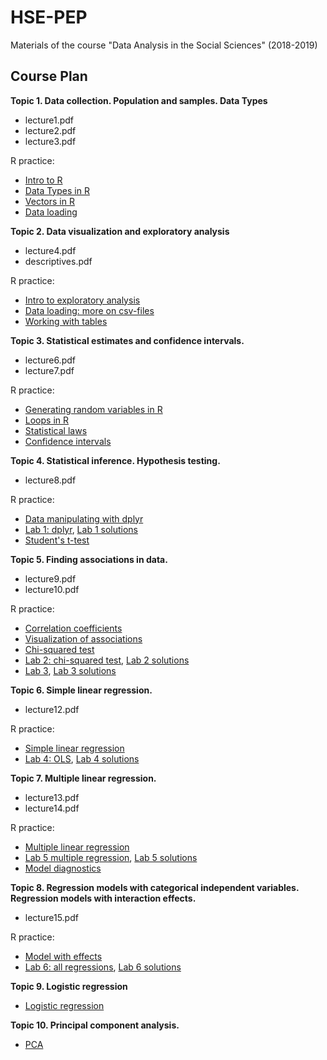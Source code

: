 # HSE-PEP

Materials of the course "Data Analysis in the Social Sciences" (2018-2019)

## Course Plan

**Topic 1. Data collection. Population and samples. Data Types**

* lecture1.pdf
* lecture2.pdf
* lecture3.pdf

R practice:

* [Intro to R](http://rpubs.com/AllaT/dass-intro)
* [Data Types in R](http://rpubs.com/AllaT/dass-rtypes)
* [Vectors in R](http://rpubs.com/AllaT/dass-rvectors)
* [Data loading](http://rpubs.com/AllaT/dass-dataload)

**Topic 2. Data visualization and exploratory analysis**

* lecture4.pdf
* descriptives.pdf

R practice:

* [Intro to exploratory analysis](http://rpubs.com/AllaT/dass-explore1)
* [Data loading: more on csv-files](http://rpubs.com/AllaT/dass-csv_add)
* [Working with tables](http://rpubs.com/AllaT/dass-rtables)

**Topic 3. Statistical estimates and confidence intervals.**

* lecture6.pdf
* lecture7.pdf

R practice:

* [Generating random variables in R](http://rpubs.com/AllaT/dass-rnorm)
* [Loops in R](http://rpubs.com/AllaT/dass-rloops)
* [Statistical laws](http://rpubs.com/AllaT/dass-laws)
* [Confidence intervals](http://rpubs.com/AllaT/dass-conf-ints)


**Topic 4. Statistical inference. Hypothesis testing.**

* lecture8.pdf

R practice:

* [Data manipulating with dplyr](http://rpubs.com/AllaT/dass-dplyr)
* [Lab 1:  dplyr](http://rpubs.com/AllaT/dass-lab1), [Lab 1 solutions](http://rpubs.com/AllaT/dass-lab1-sol)
* [Student's t-test](http://rpubs.com/AllaT/dass-ttest)

**Topic 5. Finding associations in data.**

* lecture9.pdf
* lecture10.pdf

R practice:

* [Correlation coefficients](http://rpubs.com/AllaT/dass-corr-ex)
* [Visualization of associations](http://rpubs.com/AllaT/dass-visualize)
* [Chi-squared test](http://rpubs.com/AllaT/ling-chisq)
* [Lab 2: chi-squared test](http://rpubs.com/AllaT/dass-lab2), [Lab 2 solutions](http://rpubs.com/AllaT/dass-lab2-sol)
* [Lab 3](http://rpubs.com/AllaT/dass-lab3), [Lab 3 solutions](http://rpubs.com/AllaT/dass-lab3-sol)


**Topic 6. Simple linear regression.**

* lecture12.pdf

R practice:

* [Simple linear regression](http://rpubs.com/AllaT/dass-reg-1)
* [Lab 4: OLS](http://rpubs.com/AllaT/dass-lab4), [Lab 4 solutions](http://rpubs.com/AllaT/dass-lab4-sol)


**Topic 7. Multiple linear regression.** 

* lecture13.pdf
* lecture14.pdf

R practice:

* [Multiple linear regression](http://rpubs.com/AllaT/dass-mlr)
* [Lab 5 multiple regression](http://rpubs.com/AllaT/dass-lab5),  [Lab 5 solutions](http://rpubs.com/AllaT/500560)
* [Model diagnostics](http://rpubs.com/AllaT/lm-diag)


**Topic 8. Regression models with categorical independent variables. Regression models with interaction effects.** 

* lecture15.pdf

R practice:

* [Model with effects](http://rpubs.com/AllaT/lm-cat)
* [Lab 6: all regressions](http://rpubs.com/AllaT/reglab), [Lab 6 solutions](http://rpubs.com/AllaT/reglab-sol)


**Topic 9. Logistic regression**

* [Logistic regression](http://rpubs.com/AllaT/dass-logit)


**Topic 10. Principal component analysis.**

* [PCA](http://rpubs.com/AllaT/dass-pca)







